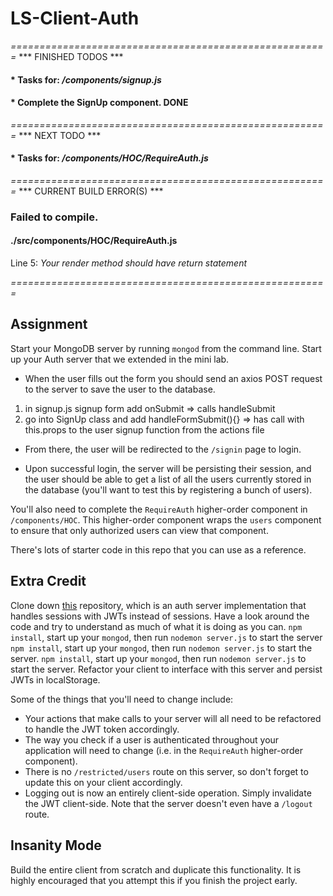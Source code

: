 # LS-Client-Auth

*=======================================================*
*** FINISHED TODOS ***
#### * Tasks for: */components/signup.js*
#### * Complete the SignUp component. DONE


*=======================================================*
*** NEXT TODO ***
#### * Tasks for: */components/HOC/RequireAuth.js*

*=======================================================*
*** CURRENT BUILD ERROR(S) ***
### Failed to compile.
#### ./src/components/HOC/RequireAuth.js
Line 5: *Your render method should have return statement*

*=======================================================*

## Assignment
Start your MongoDB server by running `mongod` from the command line.
Start up your Auth server that we extended in the mini lab.


- When the user fills out the form you should send an
axios POST request to the server to save the user to the database.
1. in signup.js signup form add onSubmit => calls handleSubmit
2. go into SignUp class and add handleFormSubmit(){} => has call with this.props to the user signup function from the actions file

- From there, the user will
be redirected to the `/signin` page to login.

- Upon successful login, the server will be persisting
their session, and the user should be able to get a list of all the users currently stored in
the database (you'll want to test this by registering a bunch of users).

You'll also need to complete the `RequireAuth` higher-order component in `/components/HOC`. This
higher-order component wraps the `users` component to ensure that only authorized users can view
that component.

There's lots of starter code in this repo that you can use as a reference.

## Extra Credit
Clone down [this](https://github.com/LambdaSchool/LS-Auth-JWT/tree/solution) repository, which is an auth
server implementation that handles sessions with JWTs instead of sessions. Have a look around the code and
try to understand as much of what it is doing as you can. `npm install`, start up your `mongod`, then run `nodemon server.js` to start the server `npm install`, start up your `mongod`, then run `nodemon server.js` to start the server. `npm install`, start up your `mongod`, then run `nodemon server.js` to start the server.
Refactor your client to interface with this server and persist JWTs in localStorage.

Some of the things that you'll need to change include:
 * Your actions that make calls to your server will all need to be refactored to handle the JWT token accordingly.
 * The way you check if a user is authenticated throughout your application will need to change (i.e. in the `RequireAuth` higher-order component).
 * There is no `/restricted/users` route on this server, so don't forget to update this on your client accordingly.
 * Logging out is now an entirely client-side operation. Simply invalidate the JWT client-side. Note that the server doesn't even have a `/logout` route.

## Insanity Mode
Build the entire client from scratch and duplicate this functionality. It is highly
encouraged that you attempt this if you finish the project early.
